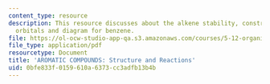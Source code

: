 ```yaml
---
content_type: resource
description: This resource discusses about the alkene stability, constructing molecular
  orbitals and diagram for benzene.
file: https://ol-ocw-studio-app-qa.s3.amazonaws.com/courses/5-12-organic-chemistry-i-spring-2003/0bfe833f0159610a6373cc3adfb13b4b_13.pdf
file_type: application/pdf
resourcetype: Document
title: 'AROMATIC COMPOUNDS: Structure and Reactions'
uid: 0bfe833f-0159-610a-6373-cc3adfb13b4b
---
```

